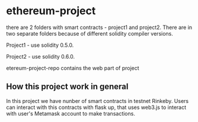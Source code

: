 # ethereum-project
there are 2 folders with smart contracts - project1 and project2. There are in two separate folders because of different solidity compiler versions.  

Project1 - use solidity 0.5.0.  

Project2 - use solidity 0.6.0.  

etereum-project-repo  contains the web part of project  

## How this project work in general  
In this project we have nunber of smart contracts in testnet Rinkeby. Users can interact with this contracts with flask up, that uses web3.js to interact with user's Metamask account to make transactions.


